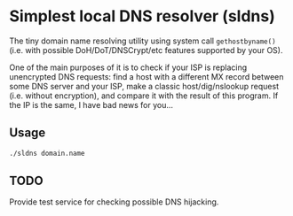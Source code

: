 # Simplest local DNS resolver (sldns)

The tiny domain name resolving utility using system call `gethostbyname()` (i.e. with possible DoH/DoT/DNSCrypt/etc
features supported by your OS).

One of the main purposes of it is to check if your ISP is replacing unencrypted DNS requests: find a host with a
different MX record between some DNS server and your ISP, make a classic host/dig/nslookup request (i.e. without
encryption), and compare it with the result of this program. If the IP is the same, I have bad news for you...

## Usage

```bash
./sldns domain.name
```

## TODO

Provide test service for checking possible DNS hijacking.
